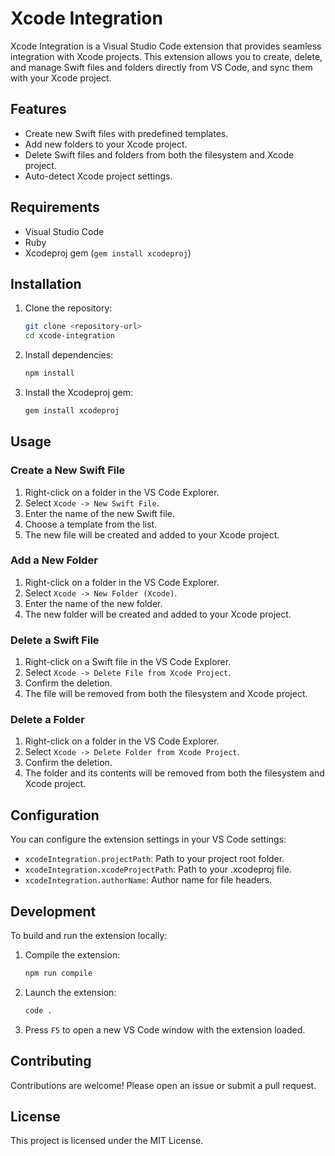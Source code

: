 # Xcode Integration

Xcode Integration is a Visual Studio Code extension that provides seamless integration with Xcode projects. This extension allows you to create, delete, and manage Swift files and folders directly from VS Code, and sync them with your Xcode project.

## Features

- Create new Swift files with predefined templates.
- Add new folders to your Xcode project.
- Delete Swift files and folders from both the filesystem and Xcode project.
- Auto-detect Xcode project settings.

## Requirements

- Visual Studio Code
- Ruby
- Xcodeproj gem (`gem install xcodeproj`)

## Installation

1. Clone the repository:

    ```sh
    git clone <repository-url>
    cd xcode-integration
    ```

2. Install dependencies:

    ```sh
    npm install
    ```

3. Install the Xcodeproj gem:

    ```sh
    gem install xcodeproj
    ```

## Usage

### Create a New Swift File

1. Right-click on a folder in the VS Code Explorer.
2. Select `Xcode -> New Swift File`.
3. Enter the name of the new Swift file.
4. Choose a template from the list.
5. The new file will be created and added to your Xcode project.

### Add a New Folder

1. Right-click on a folder in the VS Code Explorer.
2. Select `Xcode -> New Folder (Xcode)`.
3. Enter the name of the new folder.
4. The new folder will be created and added to your Xcode project.

### Delete a Swift File

1. Right-click on a Swift file in the VS Code Explorer.
2. Select `Xcode -> Delete File from Xcode Project`.
3. Confirm the deletion.
4. The file will be removed from both the filesystem and Xcode project.

### Delete a Folder

1. Right-click on a folder in the VS Code Explorer.
2. Select `Xcode -> Delete Folder from Xcode Project`.
3. Confirm the deletion.
4. The folder and its contents will be removed from both the filesystem and Xcode project.

## Configuration

You can configure the extension settings in your VS Code settings:

- `xcodeIntegration.projectPath`: Path to your project root folder.
- `xcodeIntegration.xcodeProjectPath`: Path to your .xcodeproj file.
- `xcodeIntegration.authorName`: Author name for file headers.

## Development

To build and run the extension locally:

1. Compile the extension:

    ```sh
    npm run compile
    ```

2. Launch the extension:

    ```sh
    code .
    ```

3. Press `F5` to open a new VS Code window with the extension loaded.

## Contributing

Contributions are welcome! Please open an issue or submit a pull request.

## License

This project is licensed under the MIT License.